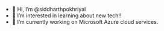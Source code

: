 - 👋 Hi, I’m @siddharthpokhriyal
- 👀 I’m interested in learning about new tech!!
- 🌱 I’m currently working on Microsoft Azure cloud services.

<!---
siddharthpokhriyal/siddharthpokhriyal is a ✨ special ✨ repository because its `README.md` (this file) appears on your GitHub profile.
You can click the Preview link to take a look at your changes.
--->
